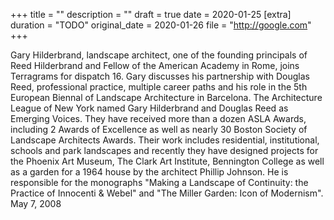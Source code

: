 +++
title = ""
description = ""
draft = true
date = 2020-01-25
[extra]
duration = "TODO"
original_date = 2020-01-26
file = "http://google.com"
+++

Gary Hilderbrand, landscape architect, one of the founding principals of Reed Hilderbrand and Fellow of the American Academy in Rome, joins Terragrams for dispatch 16. Gary discusses his partnership with Douglas Reed, professional practice, multiple career paths and his role in the 5th European Biennal of Landscape Architecture in Barcelona. The Architecture League of New York named Gary Hilderbrand and Douglas Reed as Emerging Voices. They have received more than a dozen ASLA Awards, including 2 Awards of Excellence as well as nearly 30 Boston Society of Landscape Architects Awards. Their work includes residential, institutional, schools and park landscapes and recently they have designed projects for the Phoenix Art Museum, The Clark Art Institute, Bennington College as well as a garden for a 1964 house by the architect Phillip Johnson. He is responsible for the monographs "Making a Landscape of Continuity: the Practice of Innocenti & Webel" and "The Miller Garden: Icon of Modernism". May 7, 2008
